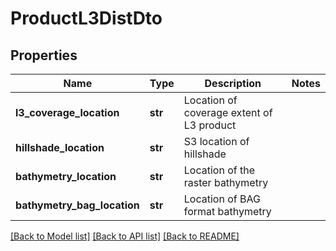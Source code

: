 # ProductL3DistDto

## Properties
Name | Type | Description | Notes
------------ | ------------- | ------------- | -------------
**l3_coverage_location** | **str** | Location of coverage extent of L3 product | 
**hillshade_location** | **str** | S3 location of hillshade | 
**bathymetry_location** | **str** | Location of the raster bathymetry | 
**bathymetry_bag_location** | **str** | Location of BAG format bathymetry | 

[[Back to Model list]](../README.md#documentation-for-models) [[Back to API list]](../README.md#documentation-for-api-endpoints) [[Back to README]](../README.md)


